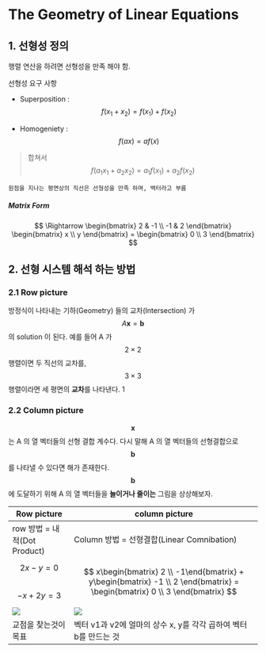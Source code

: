 # The Geometry of Linear Equations

## 1. 선형성 정의 

행렬 연산을 하려면 선형성을 만족 해야 함. 

선형성 요구 사항 
- Superposition : $$f(x_1 + x_2) = f(x_1) + f(x_2) $$

- Homogeniety : $$ f(ax) = a f(x) $$

> 합쳐서 $$ f(a_1 x_1 + a_2 x_2) = a_1 f(x_1) + a_2 f(x_2)  $$

`원점을 지나는 평면상의 직선은 선형성을 만족 하며, 백터라고 부름`


##### Matrix Form
$$
 \Rightarrow \begin{bmatrix} 2 & -1 \\ -1 & 2 \end{bmatrix} \begin{bmatrix} x \\ y \end{bmatrix} = \begin{bmatrix} 0 \\ 3 \end{bmatrix} 
$$

## 2. 선형 시스템 해석 하는 방법 

### 2.1 Row picture

방정식이 나타내는 기하(Geometry) 들의 교차(Intersection) 가 $$A\mathbf{x} = \mathbf{b}$$ 의 solution 이 된다. 예를 들어 A 가$$ 2\times2$$ 행렬이면 두 직선의 교차를, $$3\times3 $$행렬이라면 세 평면의 **교차**를 나타낸다. 1

### 2.2 Column picture

$$\mathbf{x}$$ 는 A 의 열 벡터들의 선형 결합 계수다. 다시 말해 A 의 열 벡터들의 선형결합으로 $$\mathbf{b}$$ 를 나타낼 수 있다면 해가 존재한다. $$\mathbf{b}$$ 에 도달하기 위해 A 의 열 벡터들을 **늘이거나 줄이는** 그림을 상상해보자.

|Row picture|column picture|
|-|-|
|row 방법 = 내적(Dot Product)|Column 방법  = 선형결합(Linear Comnibation)|
|$$ 2x -  y = 0 $$ <br>$$ -x + 2y = 3 $$|$$ x\begin{bmatrix} 2 \\ -1\end{bmatrix} + y\begin{bmatrix} -1 \\ 2 \end{bmatrix} = \begin{bmatrix} 0 \\ 3 \end{bmatrix} $$|
|![](http://cfile9.uf.tistory.com/image/2151C54158065BC00BBBD0)|![](http://cfile29.uf.tistory.com/image/260E323A5807A4A5307F03)|
|교점을 찾는것이 목표|벡터 v1과 v2에 얼마의 상수 x, y를 각각 곱하여 벡터 b를 만드는 것|




